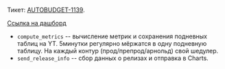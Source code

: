 Тикет: [AUTOBUDGET-1139](https://st.yandex-team.ru/AUTOBUDGET-1139).

[Ссылка на дашборд](https://datalens.yandex-team.ru/preview/rfiwznumypz4m-bidder-controls-viewer)

- `compute_metrics` -- вычисление метрик и сохранения подневных таблиц на YT. 5минутки регулярно мёржатся в одну подневную таблицу. На каждый контур (прод/препрод/арнольд) свой шедулер.
- `send_release_info` -- сбор данных о релизах и отправка в Charts.
